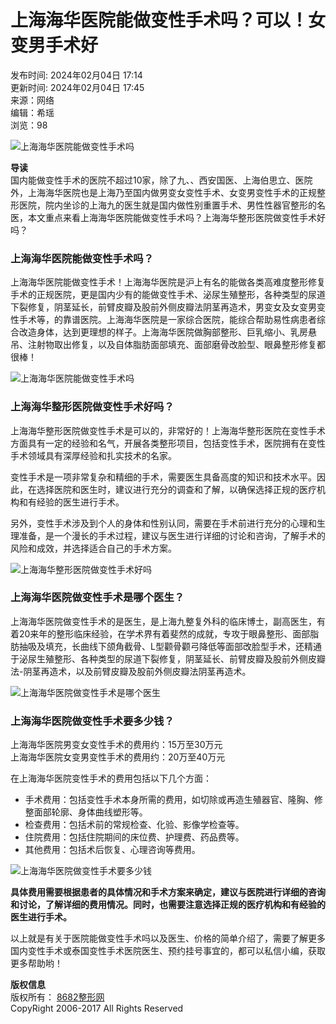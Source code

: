 # 上海海华医院能做变性手术吗？可以！女变男手术好

发布时间: 2024年02月04日 17:14  
更新时间: 2024年02月04日 17:45  
来源：网络  
编辑：希瑶  
浏览：98  

![上海海华医院能做变性手术吗](https://img.8682.cc/uploadfile/2024/0204/20240204585091.jpg)  

**导读**  
国内能做变性手术的医院不超过10家，除了九、、西安国医、上海伯思立、医院外，上海海华医院也是上海乃至国内做男变女变性手术、女变男变性手术的正规整形医院，院内坐诊的上海九的医生就是国内做性别重置手术、男性性器官整形的名医，本文重点来看上海海华医院能做变性手术吗？上海海华整形医院做变性手术好吗？

### 上海海华医院能做变性手术吗？

上海海华医院能做变性手术！上海海华医院是沪上有名的能做各类高难度整形修复手术的正规医院，更是国内少有的能做变性手术、泌尿生殖整形，各种类型的尿道下裂修复，阴茎延长，前臂皮瓣及股前外侧皮瓣法阴茎再造术，男变女及女变男变性手术等，的靠谱医院。上海海华医院是一家综合医院，能综合帮助易性病患者综合改造身体，达到更理想的样子。上海海华医院做胸部整形、巨乳缩小、乳房悬吊、注射物取出修复，以及自体脂肪面部填充、面部磨骨改脸型、眼鼻整形修复都很棒！

![上海海华医院能做变性手术吗](https://img.8682.cc/uploadfile/2024/0204/20240204988416.jpg)  

### 上海海华整形医院做变性手术好吗？

上海海华整形医院做变性手术是可以的，非常好的！上海海华整形医院在变性手术方面具有一定的经验和名气，开展各类整形项目，包括变性手术，医院拥有在变性手术领域具有深厚经验和扎实技术的名家。

变性手术是一项非常复杂和精细的手术，需要医生具备高度的知识和技术水平。因此，在选择医院和医生时，建议进行充分的调查和了解，以确保选择正规的医疗机构和有经验的医生进行手术。

另外，变性手术涉及到个人的身体和性别认同，需要在手术前进行充分的心理和生理准备，是一个漫长的手术过程，建议与医生进行详细的讨论和咨询，了解手术的风险和成效，并选择适合自己的手术方案。

![上海海华整形医院做变性手术好吗](https://img.8682.cc/uploadfile/2024/0204/20240204231492.jpg)  

### 上海海华医院做变性手术是哪个医生？

上海海华医院做变性手术的是医生，是上海九整复外科的临床博士，副高医生，有着20来年的整形临床经验，在学术界有着斐然的成就，专攻于眼鼻整形、面部脂肪抽吸及填充，长曲线下颌角截骨、L型颧骨颧弓降低等面部改脸型手术，还精通于泌尿生殖整形、各种类型的尿道下裂修复，阴茎延长、前臂皮瓣及股前外侧皮瓣法-阴茎再造术，以及前臂皮瓣及股前外侧皮瓣法阴茎再造术。

![上海海华医院做变性手术是哪个医生](https://img.8682.cc/uploadfile/2024/0204/20240204382777.jpg)  

### 上海海华医院做变性手术要多少钱？

上海海华医院男变女变性手术的费用约：15万至30万元  
上海海华医院女变男变性手术的费用约：20万至40万元  

在上海海华医院变性手术的费用包括以下几个方面：

- 手术费用：包括变性手术本身所需的费用，如切除或再造生殖器官、隆胸、修整面部轮廓、身体曲线塑形等。
- 检查费用：包括术前的常规检查、化验、影像学检查等。
- 住院费用：包括住院期间的床位费、护理费、药品费等。
- 其他费用：包括术后恢复、心理咨询等费用。

![上海海华医院做变性手术要多少钱](https://img.8682.cc/uploadfile/2024/0204/20240204335063.jpg)  

**具体费用需要根据患者的具体情况和手术方案来确定，建议与医院进行详细的咨询和讨论，了解详细的费用情况。同时，也需要注意选择正规的医疗机构和有经验的医生进行手术。**

以上就是有关于医院能做变性手术吗以及医生、价格的简单介绍了，需要了解更多国内变性手术或泰国变性手术医院医生、预约挂号事宜的，都可以私信小编，获取更多帮助哟！  

**版权信息**  
版权所有： [8682整形网](https://www.8682.cc/page/copyright.html)  
CopyRight 2006-2017 All Rights Reserved  